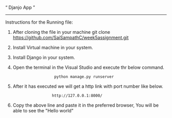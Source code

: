 “ Djanjo App ” 

**************************************************************************************
Instructions for the Running file:

1. After cloning the file in your machine
                        git clone https://github.com/SaiSampathC/week5assignment.git
2. Install Virtual machine in your system.

3. Install Django in your system.

4. Open the terminal in the Visual Studio and execute thr below command.

                         python manage.py runserver
                         
5. After it has executed we will get a http link with port number like below.
                        
                        http://127.0.0.1:8000/
                         
6. Copy the above line and paste it in the preferred browser, You will be able to see the "Hello world"
